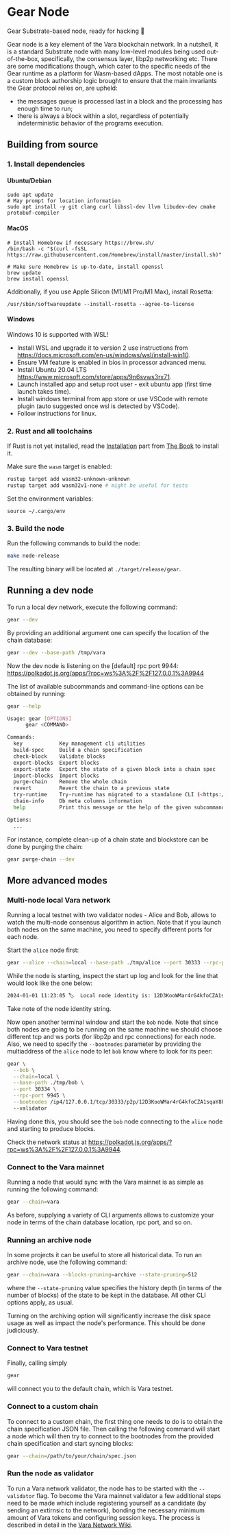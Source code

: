 # Gear Node

Gear Substrate-based node, ready for hacking :rocket:

Gear node is a key element of the Vara blockchain network. In a nutshell, it is a standard Substrate node with many low-level modules being used out-of-the-box, specifically, the consensus layer, libp2p networking etc. There are some modifications though, which cater to the specific needs of the Gear runtime as a platform for Wasm-based dApps. The most notable one is a custom block authorship logic brought to ensure that the main invariants the Gear protocol relies on, are upheld:
- the messages queue is processed last in a block and the processing has enough time to run;
- there is always a block within a slot, regardless of potentially indeterministic behavior of the programs execution.

## Building from source

### 1. Install dependencies

#### Ubuntu/Debian
```
sudo apt update
# May prompt for location information
sudo apt install -y git clang curl libssl-dev llvm libudev-dev cmake protobuf-compiler
```

#### MacOS
```
# Install Homebrew if necessary https://brew.sh/
/bin/bash -c "$(curl -fsSL https://raw.githubusercontent.com/Homebrew/install/master/install.sh)"

# Make sure Homebrew is up-to-date, install openssl
brew update
brew install openssl
```

Additionally, if you use Apple Silicon (M1/M1 Pro/M1 Max), install Rosetta:
```
/usr/sbin/softwareupdate --install-rosetta --agree-to-license
```

#### Windows

Windows 10 is supported with WSL!

- Install WSL and upgrade it to version 2 use instructions from https://docs.microsoft.com/en-us/windows/wsl/install-win10.
- Ensure VM feature is enabled in bios in processor advanced menu.
- Install Ubuntu 20.04 LTS https://www.microsoft.com/store/apps/9n6svws3rx71.
- Launch installed app and setup root user - exit ubuntu app (first time launch takes time).
- Install windows terminal from app store or use VSCode with remote plugin (auto suggested once wsl is detected by VSCode).
- Follow instructions for linux.

### 2. Rust and all toolchains

If Rust is not yet installed, read the [Installation](https://doc.rust-lang.org/book/ch01-01-installation.html) part from [The Book](https://doc.rust-lang.org/book/index.html) to install it.

Make sure the `wasm` target is enabled:
```bash
rustup target add wasm32-unknown-unknown
rustup target add wasm32v1-none # might be useful for tests
```

Set the environment variables:
```
source ~/.cargo/env
```

### 3. Build the node

Run the following commands to build the node:
```bash
make node-release
```

The resulting binary will be located at `./target/release/gear`.

## Running a dev node

To run a local dev network, execute the following command:

  ```bash
  gear --dev
  ```

By providing an additional argument one can specify the location of the chain database:
  
  ```bash
  gear --dev --base-path /tmp/vara
  ```

Now the dev node is listening on the [default] rpc port 9944: https://polkadot.js.org/apps/?rpc=ws%3A%2F%2F127.0.0.1%3A9944

The list of available subcommands and command-line options can be obtained by running:

  ```bash
  gear --help

  Usage: gear [OPTIONS]
        gear <COMMAND>

  Commands:
    key            Key management cli utilities
    build-spec     Build a chain specification
    check-block    Validate blocks
    export-blocks  Export blocks
    export-state   Export the state of a given block into a chain spec
    import-blocks  Import blocks
    purge-chain    Remove the whole chain
    revert         Revert the chain to a previous state
    try-runtime    Try-runtime has migrated to a standalone CLI (<https://github.com/paritytech/try-runtime-cli>). The subcommand exists as a stub and deprecation notice. It will be removed entirely some time after January 2024
    chain-info     Db meta columns information
    help           Print this message or the help of the given subcommand(s)

  Options:
    ...
  ```
For instance, complete clean-up of a chain state and blockstore can be done by purging the chain:

  ```bash
  gear purge-chain --dev
  ```

## More advanced modes

### Multi-node local Vara network

Running a local testnet with two validator nodes - Alice and Bob, allows to watch the multi-node consensus algorithm in action.
Note that if you launch both nodes on the same machine, you need to specify different ports for each node.

Start the `alice` node first:

  ```bash
  gear --alice --chain=local --base-path ./tmp/alice --port 30333 --rpc-port 9944 --validator
  ```

While the node is starting, inspect the start up log and look for the line that would look like the one below:

  ```bash
  2024-01-01 11:23:05 🏷  Local node identity is: 12D3KooWMar4rG4kfoCZA1sqaY8FqtPDgpBPfDnQ7Md9x6Sdkgw5
  ```
Take note of the node identity string.

Now open another terminal window and start the `bob` node. Note that since both nodes are going to be running on the same machine we should choose different tcp and ws ports (for libp2p and rpc connections) for each node.
Also, we need to specify the `--bootnodes` parameter by providing the multiaddress of the `alice` node to let `bob` know where to look for its peer:

  ```bash
  gear \
    --bob \
    --chain=local \
    --base-path ./tmp/bob \
    --port 30334 \
    --rpc-port 9945 \
    --bootnodes /ip4/127.0.0.1/tcp/30333/p2p/12D3KooWMar4rG4kfoCZA1sqaY8FqtPDgpBPfDnQ7Md9x6Sdkgw5
    --validator
  ```

Having done this, you should see the `bob` node connecting to the `alice` node and starting to produce blocks.

Check the network status at https://polkadot.js.org/apps/?rpc=ws%3A%2F%2F127.0.0.1%3A9944.

### Connect to the Vara mainnet

Running a node that would sync with the Vara mainnet is as simple as running the following command:

  ```bash
  gear --chain=vara
  ```

As before, supplying a variety of CLI arguments allows to customize your node in terms of the chain database location, rpc port, and so on.

### Running an archive node

In some projects it can be useful to store all historical data. To run an archive node, use the following command:

  ```bash
  gear --chain=vara --blocks-pruning=archive --state-pruning=512
  ```
where the `--state-pruning` value specifies the history depth (in terms of the number of blocks) of the state to be kept in the database. All other CLI options apply, as usual.

Turning on the archiving option will significantly increase the disk space usage as well as impact the node's performance. This should be done judiciously.

### Connect to Vara testnet

Finally, calling simply
  
  ```bash
  gear
  ```
will connect you to the default chain, which is Vara testnet.

### Connect to a custom chain

To connect to a custom chain, the first thing one needs to do is to obtain the chain specification JSON file. Then calling the following command will start a node which will then try to connect to the bootnodes from the provided chain specification and start syncing blocks:

  ```bash
  gear --chain=/path/to/your/chain/spec.json
  ```

### Run the node as validator

To run a Vara network validator, the node has to be started with the `--validator` flag. To become the Vara mainnet validator a few additional steps need to be made which include registering yourself as a candidate (by sending an extirnsic to the network), bonding the necessary minimum amount of Vara tokens and configuring session keys. The process is described in detail in the [Vara Network Wiki](https://wiki.vara.network/docs/staking/validate/).
